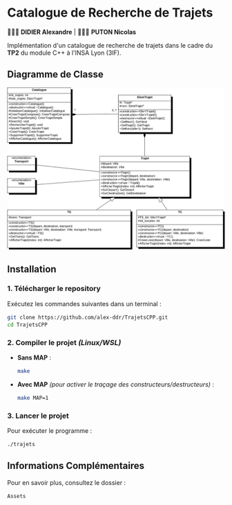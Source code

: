 # Catalogue de Recherche de Trajets
👨🏽‍💻 **DIDIER Alexandre** | 👨🏼‍💻 **PUTON Nicolas**

Implémentation d'un catalogue de recherche de trajets dans le cadre du **TP2** du module C++ à l'INSA Lyon (3IF).


## Diagramme de Classe
![Diagramme de classe](/Assets/diag.svg)



## Installation

### 1. **Télécharger le repository**
Exécutez les commandes suivantes dans un terminal :
```bash
git clone https://github.com/alex-ddr/TrajetsCPP.git
cd TrajetsCPP
```

### 2. **Compiler le projet** *(Linux/WSL)*
- **Sans MAP** :
    ```bash
    make
    ```

- **Avec MAP** *(pour activer le traçage des constructeurs/destructeurs)* :
    ```bash
    make MAP=1
    ```

### 3. **Lancer le projet**
Pour exécuter le programme :
```bash
./trajets
```



## Informations Complémentaires
Pour en savoir plus, consultez le dossier :
```
Assets
```